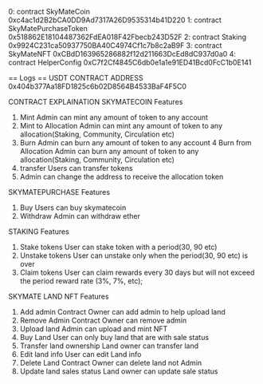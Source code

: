 0: contract SkyMateCoin 0xc4ac1d2B2bCA0DD9Ad7317A26D9535314b41D220
1: contract SkyMatePurchaseToken 0x518862E18104487362FdEA018F42Fbecb243D52F
2: contract Staking 0x9924C231ca50937750BA40C4974Cf1c7b8c2aB9F
3: contract SkyMateNFT 0xCBdD163965286882f12d211663DcEd8dC937d0a0
4: contract HelperConfig 0xC7f2Cf4845C6db0e1a1e91ED41Bcd0FcC1b0E141

== Logs ==
USDT CONTRACT ADDRESS 0x404b377Aa18FD1825c6b02D8564B4533BaF4F5C0

CONTRACT EXPLAINATION
SKYMATECOIN
Features

1. Mint
   Admin can mint any amount of token to any account
2. Mint to Allocation
   Admin can mint any amount of token to any allocation(Staking, Community, Circulation etc)
3. Burn
   Admin can burn any amount of token to any account
   4 Burn from Allocation
   Admin can burn any amount of token to any allocation(Staking, Community, Circulation etc)
4. transfer
   Users can transfer tokens
5. Admin can change the address to receive the allocation token

SKYMATEPURCHASE
Features

1. Buy
   Users can buy skymatecoin
2. Withdraw
   Admin can withdraw ether

STAKING
Features

1. Stake tokens
   User can stake token with a period(30, 90 etc)
2. Unstake tokens
   User can unstake only when the period(30, 90 etc) is over
3. Claim tokens
   User can claim rewards every 30 days but will not exceed the period reward rate (3%, 7%, etc);

SKYMATE LAND NFT
Features

1. Add admin
   Contract Owner can add admin to help upload land
2. Remove Admin
   Contract Owner can remove admin
3. Upload land
   Admin can upload and mint NFT
4. Buy Land
   User can only buy land that are with sale status
5. Transfer land ownership
   Land owner can transfer land
6. Edit land info
   User can edit Land info
7. Delete Land
   Contract Owner can delete land not Admin
8. Update land sales status
   Land owner can update sale status

